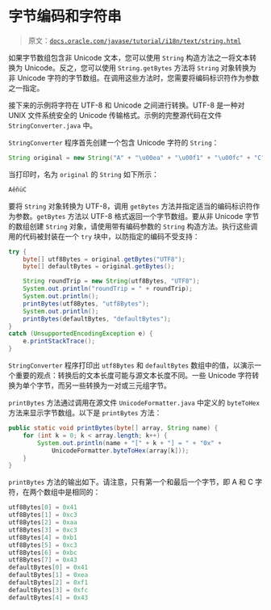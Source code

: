 # 字节编码和字符串

> 原文：[`docs.oracle.com/javase/tutorial/i18n/text/string.html`](https://docs.oracle.com/javase/tutorial/i18n/text/string.html)

如果字节数组包含非 Unicode 文本，您可以使用 `String` 构造方法之一将文本转换为 Unicode。反之，您可以使用 `String.getBytes` 方法将 `String` 对象转换为非 Unicode 字符的字节数组。在调用这些方法时，您需要将编码标识符作为参数之一指定。

接下来的示例将字符在 UTF-8 和 Unicode 之间进行转换。UTF-8 是一种对 UNIX 文件系统安全的 Unicode 传输格式。示例的完整源代码在文件 `StringConverter.java` 中。

`StringConverter` 程序首先创建一个包含 Unicode 字符的 `String`：

```java
String original = new String("A" + "\u00ea" + "\u00f1" + "\u00fc" + "C");

```

当打印时，名为 `original` 的 `String` 如下所示：

```java
AêñüC

```

要将 `String` 对象转换为 UTF-8，调用 `getBytes` 方法并指定适当的编码标识符作为参数。`getBytes` 方法以 UTF-8 格式返回一个字节数组。要从非 Unicode 字节的数组创建 `String` 对象，请使用带有编码参数的 `String` 构造方法。执行这些调用的代码被封装在一个 `try` 块中，以防指定的编码不受支持：

```java
try {
    byte[] utf8Bytes = original.getBytes("UTF8");
    byte[] defaultBytes = original.getBytes();

    String roundTrip = new String(utf8Bytes, "UTF8");
    System.out.println("roundTrip = " + roundTrip);
    System.out.println();
    printBytes(utf8Bytes, "utf8Bytes");
    System.out.println();
    printBytes(defaultBytes, "defaultBytes");
} 
catch (UnsupportedEncodingException e) {
    e.printStackTrace();
}

```

`StringConverter` 程序打印出 `utf8Bytes` 和 `defaultBytes` 数组中的值，以演示一个重要的观点：转换后的文本长度可能与源文本长度不同。一些 Unicode 字符转换为单个字节，而另一些转换为一对或三元组字节。

`printBytes` 方法通过调用在源文件 `UnicodeFormatter.java` 中定义的 `byteToHex` 方法来显示字节数组。以下是 `printBytes` 方法：

```java
public static void printBytes(byte[] array, String name) {
    for (int k = 0; k < array.length; k++) {
        System.out.println(name + "[" + k + "] = " + "0x" +
            UnicodeFormatter.byteToHex(array[k]));
    }
}

```

`printBytes` 方法的输出如下。请注意，只有第一个和最后一个字节，即 A 和 C 字符，在两个数组中是相同的：

```java
utf8Bytes[0] = 0x41
utf8Bytes[1] = 0xc3
utf8Bytes[2] = 0xaa
utf8Bytes[3] = 0xc3
utf8Bytes[4] = 0xb1
utf8Bytes[5] = 0xc3
utf8Bytes[6] = 0xbc
utf8Bytes[7] = 0x43
defaultBytes[0] = 0x41
defaultBytes[1] = 0xea
defaultBytes[2] = 0xf1
defaultBytes[3] = 0xfc
defaultBytes[4] = 0x43

```
